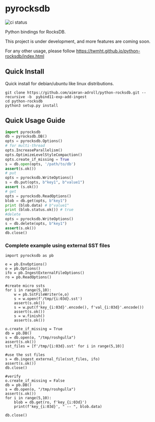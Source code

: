 pyrocksdb
=========

![ci status](https://github.com/aimran-adroll/python-rocksdb/actions/workflows/main.yml/badge.svg)

Python bindings for RocksDB.

This project is under development, and more features are coming soon.

For any other usage, please follow https://twmht.github.io/python-rocksdb/index.html 

Quick Install
-------------

Quick install for debian/ubuntu like linux distributions.


```
git clone https://github.com/aimran-adroll/python-rocksdb.git --recursive -b  pybind11-exp-add-ingest 
cd python-rocksdb
python3 setup.py install
```

Quick Usage Guide
-----------------

```python
import pyrocksdb
db = pyrocksdb.DB()
opts = pyrocksdb.Options()
# for multi-thread
opts.IncreaseParallelism()
opts.OptimizeLevelStyleCompaction()
opts.create_if_missing = True
s = db.open(opts, '/path/to/db')
assert(s.ok())
# put
opts = pyrocksdb.WriteOptions()
s = db.put(opts, b"key1", b"value1")
assert (s.ok())
# get
opts = pyrocksdb.ReadOptions()
blob = db.get(opts, b"key1")
print (blob.data) # b"value1"
print (blob.status.ok()) # true
#delete
opts = pyrocksdb.WriteOptions()
s = db.delete(opts, b"key1")
assert(s.ok())
db.close()
```

### Complete example using external SST files

```
import pyrocksdb as pb

e = pb.EnvOptions()
o = pb.Options()
ifo = pb.IngestExternalFileOptions()
ro = pb.ReadOptions()

#create micro ssts
for i in range(5,10):
    w = pb.SstFileWriter(e,o)
    s = w.open(f'/tmp/{i:03d}.sst')
    assert(s.ok())
    s = w.put(f'key_{i:03d}'.encode(), f'val_{i:03d}'.encode())
    assert(s.ok())
    s = w.finish()
    assert(s.ok())

o.create_if_missing = True
db = pb.DB()
s = db.open(o, "/tmp/roshgulla")
assert(s.ok())
sst_files = [f'/tmp/{i:03d}.sst' for i in range(5,10)]

#use the sst files
s = db.ingest_external_file(sst_files, ifo)
assert(s.ok())
db.close()

#verify
o.create_if_missing = False
db = pb.DB()
s = db.open(o, "/tmp/roshgulla")
assert(s.ok())
for i in range(5,10):
    blob = db.get(ro, f'key_{i:03d}')
    print(f'key_{i:03d}', " -- ", blob.data)

db.close()
```



